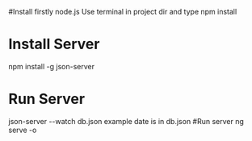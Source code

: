 #Install firstly node.js
Use terminal in project dir and type npm install
# Install Server
npm install -g json-server
# Run Server
json-server --watch db.json example date is in db.json
#Run server
ng serve -o


